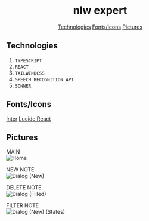 <h1 align='center'>
  nlw expert
</h1>

<p align='center'>
  <a href='#tech'>Technologies</a>
  <a href='#utils'>Fonts/Icons</a>
  <a href='#pics'>Pictures</a>
</p>


<h2>
  Technologies
</h2>

1. ```TYPESCRIPT```
2. ```REACT```
3. ```TAILWINDCSS```
4. ```SPEECH RECOGNITION API```
5. ```SONNER```

<h2>
  Fonts/Icons
</h2>

<p>
  <a href='https://fonts.google.com/specimen/Inter?query=inter'>Inter</a>
  <a href='https://lucide.dev/guide/packages/lucide-react'>Lucide React</a>
</p>

<h2>
  Pictures
</h2>

MAIN <br/>
![Home](https://github.com/gabr1elpachec0/nlw-expert-react/assets/97643968/8902dc6a-d395-4e0e-aefc-7d76bf111781)

NEW NOTE <br/>
![Dialog (New)](https://github.com/gabr1elpachec0/nlw-expert-react/assets/97643968/6ca2c9ab-3d26-4f66-be7b-3ccd818b950b)

DELETE NOTE <br/>
![Dialog (Filled)](https://github.com/gabr1elpachec0/nlw-expert-react/assets/97643968/81c37779-ce59-406a-87a8-d08d8aa3f255)

FILTER NOTE <br/>
![Dialog (New) (States)](https://github.com/gabr1elpachec0/nlw-expert-react/assets/97643968/afdb9c2e-4f1a-4d3b-895b-1042e0df6a11)
